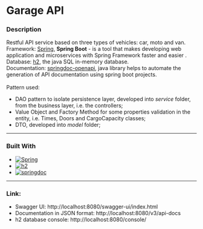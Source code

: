 # Garage API

### Description

Restful API service based on three types of vehicles: car, moto and van. 
\
Framework: [Spring][Spring-url], <strong>Spring Boot</strong> - is a tool that makes developing web application and microservices with Spring Framework faster and easier .
\
Database: [h2][h2-url], the java SQL  in-memory database.
\
Documentation: [springdoc-openapi][Springdoc-url], java library helps to automate the generation of API documentation using spring boot projects.
<br></br>
Pattern used:

- DAO pattern to isolate persistence layer, developed into <i>service</i> folder, 
  from the business layer, i.e. the controllers;
- Value Object and Factory Method for some properties validation in the entity, i.e. Times, Doors and CargoCapacity classes;
- DTO, developed into <i>model</i> folder;

***

### Built With

- [![Spring][Spring.io]][Spring-url]
- [![h2][h2-db]][h2-url]
- [![springdoc][springdoc.io]][springdoc-url]

***

### Link:

- Swagger UI: http://localhost:8080/swagger-ui/index.html
- Documentation in JSON format: http://localhost:8080/v3/api-docs
- h2 database console: http://localhost:8080/console/

<!-- MARKDOWN LINKS & IMAGES -->

[Spring-url]: https://spring.io/
[Spring.io]: https://img.shields.io/badge/Spring-4A4A55?style=for-the-badge&logo=spring&logoColor=#6db33f
[h2-url]: https://www.h2database.com/html/main.html
[h2-db]: https://img.shields.io/badge/h2%20database-0000bb?style=for-the-badge&logo=h2&logoColor=#6db33f
[springdoc-url]:https://springdoc.org/
[springdoc.io]:https://img.shields.io/badge/sprindoc-4A4A55?style=for-the-badge&logo=swagger&logoColor=#6db33f